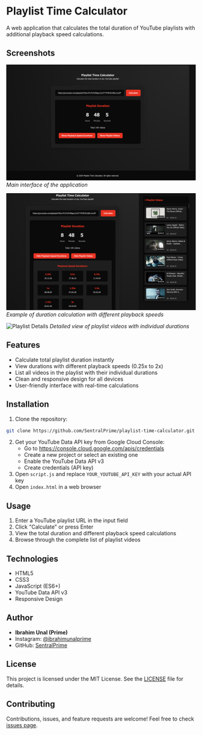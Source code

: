 # Playlist Time Calculator

A web application that calculates the total duration of YouTube playlists with additional playback speed calculations.

## Screenshots

![Main Interface](images/main-interface.png)
*Main interface of the application*

![Duration Calculation](images/duration-calculation.png)
*Example of duration calculation with different playback speeds*

![Playlist Details](images/playlist-details.png)
*Detailed view of playlist videos with individual durations*

## Features

- Calculate total playlist duration instantly
- View durations with different playback speeds (0.25x to 2x)
- List all videos in the playlist with their individual durations
- Clean and responsive design for all devices
- User-friendly interface with real-time calculations

## Installation

1. Clone the repository:
```bash
git clone https://github.com/SentralPrime/playlist-time-calculator.git
```
2. Get your YouTube Data API key from Google Cloud Console:
   - Go to https://console.cloud.google.com/apis/credentials
   - Create a new project or select an existing one
   - Enable the YouTube Data API v3
   - Create credentials (API key)
3. Open `script.js` and replace `YOUR_YOUTUBE_API_KEY` with your actual API key
4. Open `index.html` in a web browser

## Usage

1. Enter a YouTube playlist URL in the input field
2. Click "Calculate" or press Enter
3. View the total duration and different playback speed calculations
4. Browse through the complete list of playlist videos

## Technologies

- HTML5
- CSS3
- JavaScript (ES6+)
- YouTube Data API v3
- Responsive Design

## Author

- **Ibrahim Unal (Prime)**
- Instagram: [@ibrahimunalprime](https://www.instagram.com/ibrahimunalprime/)
- GitHub: [SentralPrime](https://github.com/SentralPrime)

## License

This project is licensed under the MIT License. See the [LICENSE](LICENSE) file for details.

## Contributing

Contributions, issues, and feature requests are welcome! Feel free to check [issues page](https://github.com/SentralPrime/playlist-time-calculator/issues). 